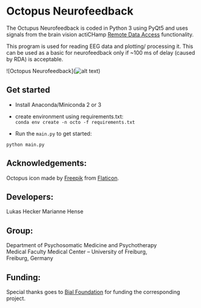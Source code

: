 # Octopus Neurofeedback

The Octupus Neurofeedback is coded in Python 3 using PyQt5 and uses signals from the brain vision actiCHamp [Remote Data Access](https://pressrelease.brainproducts.com/real-time-eeg/) functionality.

This program is used for reading EEG data and plotting/ processing it. This can be used as a basic for neurofeedback only if ~100 ms of delay (caused by RDA) is acceptable.

![Octopus Neurofeedback](![alt text](https://github.com/LukeTheHecker/rda_libet/blob/master/assets/Octopuspic.png?raw=true))

## Get started

* Install Anaconda/Miniconda 2 or 3
* create environment using requirements.txt:  
`conda env create -n octo -f requirements.txt`

* Run the `main.py` to get started:

```
python main.py
```

## Acknowledgements:  
Octopus icon made by [Freepik](https://www.flaticon.com/authors/freepik) from [Flaticon](https://www.flaticon.com/).

## Developers:
Lukas Hecker
Marianne Hense

## Group:  
Department of Psychosomatic Medicine and Psychotherapy  
Medical Faculty Medical Center – University of Freiburg,    
Freiburg, Germany

## Funding:
Special thanks goes to [Bial Foundation](https://www.bial.com/com/bial-foundation/grants/) for funding the corresponding project.